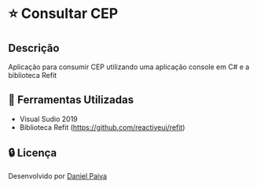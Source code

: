 # :star: Consultar CEP

## Descrição
Aplicação para consumir CEP utilizando uma aplicação console em C# e a biblioteca Refit

## :toolbox: Ferramentas Utilizadas
- Visual Sudio 2019
- Biblioteca Refit (https://github.com/reactiveui/refit)

## :lock: Licença
Desenvolvido por <a href="https://www.linkedin.com/in/danhpaiva/">Daniel Paiva</a>